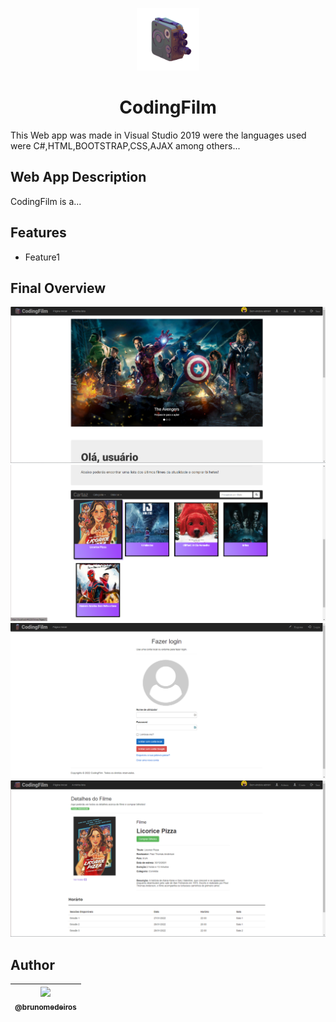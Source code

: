 <p align="center">
  <img width="100" height="100" src="https://raw.githubusercontent.com/bruno-medeiros1/CodingFilm/master/Utad.Lab.CodingFilm/Utad.Lab.CodingFilm/wwwroot/Images/Logo_Cinema.gif">
</p>

<h1 align="center">CodingFilm</h1>

This Web app was made in Visual Studio 2019 were the languages used were C#,HTML,BOOTSTRAP,CSS,AJAX among others...

## Web App Description
 
CodingFilm is a...

## Features

 * Feature1

## Final Overview

<p align="center">
   <img src="https://raw.githubusercontent.com/bruno-medeiros1/CodingFilm/master/Content/image1.png">
   <img src="https://raw.githubusercontent.com/bruno-medeiros1/CodingFilm/master/Content/image2.png">
   <img src="https://raw.githubusercontent.com/bruno-medeiros1/CodingFilm/master/Content/image3.png">
   <img src="https://raw.githubusercontent.com/bruno-medeiros1/CodingFilm/master/Content/image4.png">
</p>

## Author

| [<img src="https://avatars.githubusercontent.com/u/66907632?v=4" width="155"><br><sub>@brunomedeiros</sub>](https://github.com/bruno-medeiros1) |
| :---: |

